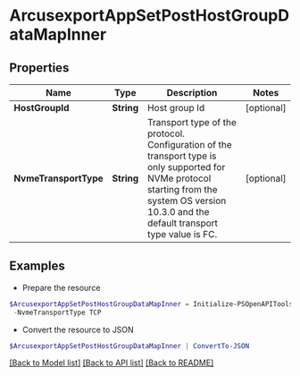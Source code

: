 # ArcusexportAppSetPostHostGroupDataMapInner
## Properties

Name | Type | Description | Notes
------------ | ------------- | ------------- | -------------
**HostGroupId** | **String** | Host group Id | [optional] 
**NvmeTransportType** | **String** | Transport type of the protocol. Configuration of the transport type is only supported for NVMe protocol starting from the system OS version 10.3.0 and the default transport type value is FC. | [optional] 

## Examples

- Prepare the resource
```powershell
$ArcusexportAppSetPostHostGroupDataMapInner = Initialize-PSOpenAPIToolsArcusexportAppSetPostHostGroupDataMapInner  -HostGroupId cb17544e9347145d22a0fac608831053 `
 -NvmeTransportType TCP
```

- Convert the resource to JSON
```powershell
$ArcusexportAppSetPostHostGroupDataMapInner | ConvertTo-JSON
```

[[Back to Model list]](../README.md#documentation-for-models) [[Back to API list]](../README.md#documentation-for-api-endpoints) [[Back to README]](../README.md)


